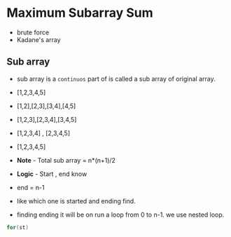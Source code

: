 # Maximum Subarray Sum
- brute force
- Kadane's array

## Sub array
- sub array is a `continuos` part of is called a sub array of original array.

- [1,2,3,4,5]
- [1,2],[2,3],[3,4],[4,5]
- [1,2,3],[2,3,4],[3,4,5]
- [1,2,3,4] , [2,3,4,5]
- [1,2,3,4,5]


- **Note** - Total sub array = n*(n+1)/2


- **Logic** - Start , end know

- end = n-1

- like which one is started and ending find.

- finding ending it will be on run a loop from 0 to n-1. we use nested loop.

```c++
for(st)

```



